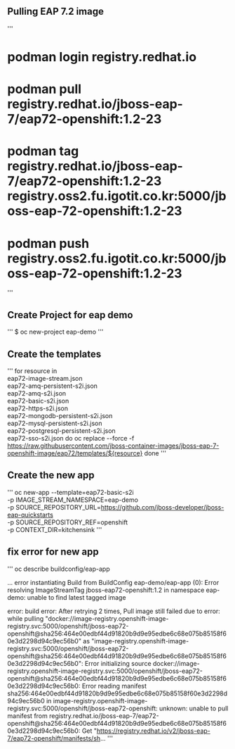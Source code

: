 ## Pulling EAP 7.2 image
'''
# podman login registry.redhat.io
# podman pull registry.redhat.io/jboss-eap-7/eap72-openshift:1.2-23
# podman tag registry.redhat.io/jboss-eap-7/eap72-openshift:1.2-23 registry.oss2.fu.igotit.co.kr:5000/jboss-eap-72-openshift:1.2-23
# podman push registry.oss2.fu.igotit.co.kr:5000/jboss-eap-72-openshift:1.2-23
'''

## Create Project for eap demo
'''
$ oc new-project eap-demo
'''

## Create the templates 
'''
for resource in \
  eap72-image-stream.json \
  eap72-amq-persistent-s2i.json \
  eap72-amq-s2i.json \
  eap72-basic-s2i.json \
  eap72-https-s2i.json \
  eap72-mongodb-persistent-s2i.json \
  eap72-mysql-persistent-s2i.json \
  eap72-postgresql-persistent-s2i.json \
  eap72-sso-s2i.json
do
  oc replace --force -f \
https://raw.githubusercontent.com/jboss-container-images/jboss-eap-7-openshift-image/eap72/templates/${resource}
done
'''

## Create the new app
'''
oc new-app --template=eap72-basic-s2i \
 -p IMAGE_STREAM_NAMESPACE=eap-demo \
 -p SOURCE_REPOSITORY_URL=https://github.com/jboss-developer/jboss-eap-quickstarts \
 -p SOURCE_REPOSITORY_REF=openshift \
 -p CONTEXT_DIR=kitchensink
'''

## fix error for new app
'''
oc describe buildconfig/eap-app

... error instantiating Build from BuildConfig eap-demo/eap-app (0): Error resolving ImageStreamTag jboss-eap72-openshift:1.2 in namespace eap-demo: unable to find latest tagged image


error: build error: After retrying 2 times, Pull image still failed due to error: while pulling "docker://image-registry.openshift-image-registry.svc:5000/openshift/jboss-eap72-openshift@sha256:464e00edbf44d91820b9d9e95edbe6c68e075b85158f60e3d2298d94c9ec56b0" as "image-registry.openshift-image-registry.svc:5000/openshift/jboss-eap72-openshift@sha256:464e00edbf44d91820b9d9e95edbe6c68e075b85158f60e3d2298d94c9ec56b0": Error initializing source docker://image-registry.openshift-image-registry.svc:5000/openshift/jboss-eap72-openshift@sha256:464e00edbf44d91820b9d9e95edbe6c68e075b85158f60e3d2298d94c9ec56b0: Error reading manifest sha256:464e00edbf44d91820b9d9e95edbe6c68e075b85158f60e3d2298d94c9ec56b0 in image-registry.openshift-image-registry.svc:5000/openshift/jboss-eap72-openshift: unknown: unable to pull manifest from registry.redhat.io/jboss-eap-7/eap72-openshift@sha256:464e00edbf44d91820b9d9e95edbe6c68e075b85158f60e3d2298d94c9ec56b0: Get "https://registry.redhat.io/v2/jboss-eap-7/eap72-openshift/manifests/sh...
'''
